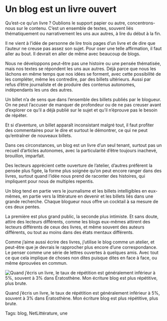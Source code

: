 # Un blog est un livre ouvert

Qu’est-ce qu’un livre ? Oublions le support papier ou autre, concentrons-nous sur le contenu. C’est un ensemble de textes, souvent liés thématiquement ou narrativement les uns aux autres, à lire du début à la fin.

Il ne vient à l’idée de personne de lire trois pages d’un livre et de dire que l’auteur ne creuse pas assez son sujet. Pour oser une telle affirmation, il faut aller au bout. Il devrait en aller de même avec beaucoup de blogs.

Nous ne développons peut-être pas une histoire ou une pensée thématisée, mais nos textes se répondent les uns aux autres. Déjà parce que nous les lâchons en même temps que nos idées se forment, avec cette possibilité de les compléter, même les contredire, par des billets ultérieurs. Aussi par refus d’être journaliste et de produire des contenus autonomes, indépendants les uns des autres.

Un billet n’a de sens que dans l’ensemble des billets publiés par le blogueur. On ne peut l’accuser de manquer de profondeur ou de ne pas creuser avant d’explorer ce qu’il a déjà publié sur le sujet et qu’il n’éprouve pas le besoin de répéter.

Et si d’aventure, un billet apparaît inconsistant malgré tout, il faut profiter des commentaires pour le dire et surtout le démontrer, ce qui ne peut qu’entraîner de nouveaux billets.

Dans ces circonstances, un blog est un livre d’un seul tenant, surtout pas un recueil d’articles autonomes, avec la particularité d’être toujours inachevé, brouillon, imparfait.

Des lecteurs apprécient cette ouverture de l’atelier, d’autres préfèrent la pensée plus figée, la forme plus soignée qu’on peut encore ranger dans des livres, surtout quand l’idée nous prend de raconter des histoires, qui impliquent pour nous de multiples repentis.

Un blog tend en partie vers le journalisme et les billets intelligibles en eux-mêmes, en partie vers la littérature en devenir et les billets liés dans une grande recherche. Chaque blogueur nous offre un cocktail à sa mesure de ces deux pentes.

La première est plus grand public, la seconde plus intimiste. Et sans doute, attire des lecteurs différents, comme les blogs eux-mêmes attirent des lecteurs différents de ceux des livres, et même souvent des auteurs différents, ou tout au moins dans des états mentaux différents.

Comme j’aime aussi écrire des livres, j’utilise le blog comme un atelier, et peut-être que je devrais le rapprocher plus encore d’une correspondance. Le penser comme une série de lettres ouvertes à quelques amis. Avec tout ce que cela implique de choses non dites puisque dites en face à face, ou même éprouvées en commun.

![Quand j’écris un livre, le taux de répétition est généralement inférieur à 5%, souvent à 3% dans Ératosthène. Mon écriture blog est plus répétitive, plus brute.](https://tcrouzet.com/images_tc/2014/06/druide.png)

Quand j’écris un livre, le taux de répétition est généralement inférieur à 5%, souvent à 3% dans Ératosthène. Mon écriture blog est plus répétitive, plus brute.



Tags: blog, NetLittérature, une